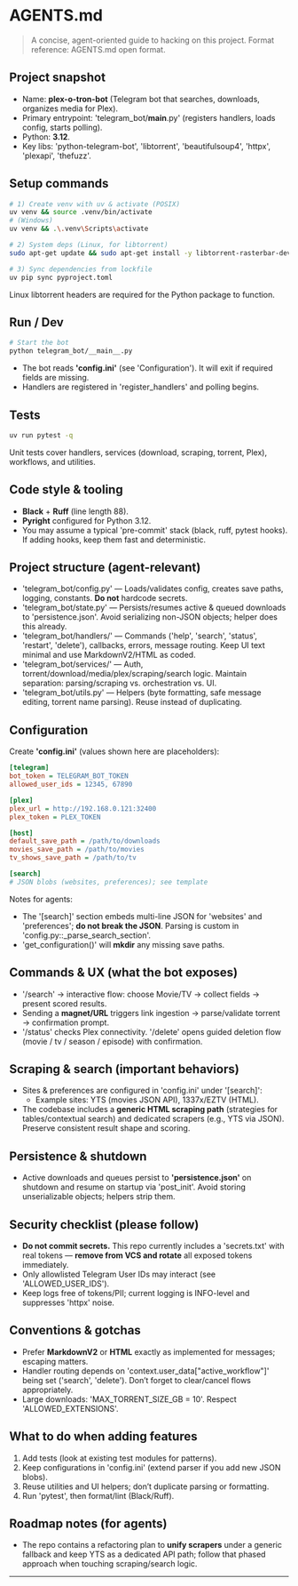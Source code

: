 # AGENTS.md

> A concise, agent-oriented guide to hacking on this project.
> Format reference: AGENTS.md open format.

## Project snapshot

- Name: **plex-o-tron-bot** (Telegram bot that searches, downloads, organizes media for Plex).
- Primary entrypoint: 'telegram_bot/__main__.py' (registers handlers, loads config, starts polling).
- Python: **3.12**.
- Key libs: 'python-telegram-bot', 'libtorrent', 'beautifulsoup4', 'httpx', 'plexapi', 'thefuzz'.

## Setup commands

```bash
# 1) Create venv with uv & activate (POSIX)
uv venv && source .venv/bin/activate
# (Windows)
uv venv && .\.venv\Scripts\activate

# 2) System deps (Linux, for libtorrent)
sudo apt-get update && sudo apt-get install -y libtorrent-rasterbar-dev

# 3) Sync dependencies from lockfile
uv pip sync pyproject.toml
```

Linux libtorrent headers are required for the Python package to function.

## Run / Dev

```bash
# Start the bot
python telegram_bot/__main__.py
```

- The bot reads **'config.ini'** (see 'Configuration'). It will exit if required fields are missing.
- Handlers are registered in 'register_handlers' and polling begins.

## Tests

```bash
uv run pytest -q
```

Unit tests cover handlers, services (download, scraping, torrent, Plex), workflows, and utilities.

## Code style & tooling

- **Black** + **Ruff** (line length 88).
- **Pyright** configured for Python 3.12.
- You may assume a typical 'pre-commit' stack (black, ruff, pytest hooks). If adding hooks, keep them fast and deterministic.

## Project structure (agent-relevant)

- 'telegram_bot/config.py' — Loads/validates config, creates save paths, logging, constants. **Do not** hardcode secrets.
- 'telegram_bot/state.py' — Persists/resumes active & queued downloads to 'persistence.json'. Avoid serializing non-JSON objects; helper does this already.
- 'telegram_bot/handlers/' — Commands ('help', 'search', 'status', 'restart', 'delete'), callbacks, errors, message routing. Keep UI text minimal and use MarkdownV2/HTML as coded.
- 'telegram_bot/services/' — Auth, torrent/download/media/plex/scraping/search logic. Maintain separation: parsing/scraping vs. orchestration vs. UI.
- 'telegram_bot/utils.py' — Helpers (byte formatting, safe message editing, torrent name parsing). Reuse instead of duplicating.

## Configuration

Create **'config.ini'** (values shown here are placeholders):

```ini
[telegram]
bot_token = TELEGRAM_BOT_TOKEN
allowed_user_ids = 12345, 67890

[plex]
plex_url = http://192.168.0.121:32400
plex_token = PLEX_TOKEN

[host]
default_save_path = /path/to/downloads
movies_save_path = /path/to/movies
tv_shows_save_path = /path/to/tv

[search]
# JSON blobs (websites, preferences); see template
```

Notes for agents:
- The '[search]' section embeds multi-line JSON for 'websites' and 'preferences'; **do not break the JSON**. Parsing is custom in 'config.py::_parse_search_section'.
- 'get_configuration()' will **mkdir** any missing save paths.

## Commands & UX (what the bot exposes)

- '/search' → interactive flow: choose Movie/TV → collect fields → present scored results.
- Sending a **magnet/URL** triggers link ingestion → parse/validate torrent → confirmation prompt.
- '/status' checks Plex connectivity. '/delete' opens guided deletion flow (movie / tv / season / episode) with confirmation.

## Scraping & search (important behaviors)

- Sites & preferences are configured in 'config.ini' under '[search]':
  - Example sites: YTS (movies JSON API), 1337x/EZTV (HTML).
- The codebase includes a **generic HTML scraping path** (strategies for tables/contextual search) and dedicated scrapers (e.g., YTS via JSON). Preserve consistent result shape and scoring.

## Persistence & shutdown

- Active downloads and queues persist to **'persistence.json'** on shutdown and resume on startup via 'post_init'. Avoid storing unserializable objects; helpers strip them.

## Security checklist (please follow)

- **Do not commit secrets.** This repo currently includes a 'secrets.txt' with real tokens — **remove from VCS and rotate** all exposed tokens immediately.
- Only allowlisted Telegram User IDs may interact (see 'ALLOWED_USER_IDS').
- Keep logs free of tokens/PII; current logging is INFO-level and suppresses 'httpx' noise.

## Conventions & gotchas

- Prefer **MarkdownV2** or **HTML** exactly as implemented for messages; escaping matters.
- Handler routing depends on 'context.user_data["active_workflow"]' being set ('search', 'delete'). Don’t forget to clear/cancel flows appropriately.
- Large downloads: 'MAX_TORRENT_SIZE_GB = 10'. Respect 'ALLOWED_EXTENSIONS'.

## What to do when adding features

1. Add tests (look at existing test modules for patterns).
2. Keep configurations in 'config.ini' (extend parser if you add new JSON blobs).
3. Reuse utilities and UI helpers; don’t duplicate parsing or formatting.
4. Run 'pytest', then format/lint (Black/Ruff).

## Roadmap notes (for agents)

- The repo contains a refactoring plan to **unify scrapers** under a generic fallback and keep YTS as a dedicated API path; follow that phased approach when touching scraping/search logic.

---

